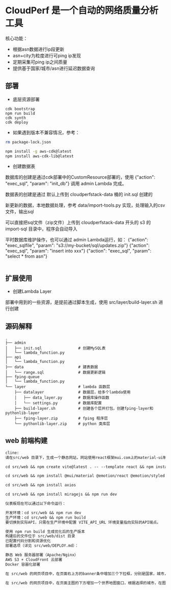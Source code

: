 # CloudPerf 是一个自动的网络质量分析工具

核心功能：

* 根据asn数据进行ip段更新
* asn+city为粒度进行可ping ip发现
* 定期采集可ping ip之间质量
* 提供基于国家/城市/asn进行延迟数据查询

## 部署

* 底层资源部署

```
cdk bootstrap
npm run build
cdk synth
cdk deploy
```

* 如果遇到版本不兼容情况，参考：

```bash
rm package-lock.json 

npm install -g aws-cdk@latest
npm install aws-cdk-lib@latest
```

* 创建数据表

数据库的创建是通过cdk部署中的CustomResource部署的，使用 {"action": "exec_sql", "param": "init_db"} 调用 admin Lambda 完成。

数据表的创建是通过 默认上传到 cloudperfstack-data 桶的 init.sql 创建的

新更新的数据，本地数据处理，参考 data/import-tools.py 实现，处理输入的csv文件，输出sql

可以直接把sql文件（zip文件）上传到 cloudperfstack-data 开头的 s3 的 import-sql 目录中，程序会自动导入

平时数据库维护操作，也可以通过 admin Lambda运行，如：
{"action": "exec_sqlfile", "param": "s3://my-bucket/sql/updates.zip"}
{"action": "exec_sql", "param": "insert into xxx"}
{"action": "exec_sql", "param": "select * from asn"}

```

```

## 扩展使用

* 创建Lambda Layer

部署中用到的一些资源，是提前通过脚本生成，使用 src/layer/build-layer.sh 进行创建

## 源码解释

```
.
├── admin
│   ├── init.sql                # 创建MySQL表
│   └── lambda_function.py
├── api
│   └── lambda_function.py
├── data                        # 建表数据
│   └── range.sql               # 数据更新逻辑
├── fping-queue
│   └── lambda_function.py
└── layer                       # lambda 函数层
    ├── datalayer               # 数据层，给多个lambda使用
    │   ├── data_layer.py       # 数据库操作函数
    │   └── settings.py         # 数据库配置
    ├── build-layer.sh          # 创建各个层并打包，创建fping-layer和pythonlib-layer
    ├── fping-layer.zip         # fping 程序层
    └── pythonlib-layer.zip     # python 类库层
```

## web 前端构建

```txt
cline:
请在src/web 目录下，生成一个静态网站，网站使用react框架mui.com上的material-ui制作，包括左边的导航栏，右边dashboard中，上方有4个主要的数值面板，下方是各种图表展示

cd src/web && npm create vite@latest . -- --template react && npm install

cd src/web && npm install @mui/material @emotion/react @emotion/styled @mui/icons-material react-router-dom recharts

cd src/web && npm install axios

cd src/web && npm install miragejs && npm run dev

仪表板现在可以通过以下命令运行：

开发环境：cd src/web && npm run dev
生产环境：cd src/web && npm run build
要切换到实际API，只需在生产环境中配置 VITE_API_URL 环境变量指向实际的API端点。

使用 npm run build 生成优化后的生产版本
构建后的文件位于 src/web/dist 目录
已配置代码分割和资源优化
部署选项（详见 src/web/DEPLOY.md）：

静态 Web 服务器部署（Apache/Nginx）
AWS S3 + CloudFront 云部署
Docker 容器化部署

在 src/web 的网页项目中，在页面右上方的banner条中增加三个下拉框，分别是国家，城市，运营商，可以进行字符串输入快速过滤选择，填充数据分别由三个后端接口返回，增加后端接口 /api/country /api/city /api/asn

在 src/web 的网页项目中，在页面主图的下方增加一个世界地图窗口，根据选择的城市，在图中绘画最多10条世界各地到该城市的延时情况，数据由后端接口/api/latency返回，地图组件使用OpenStreetMap
```